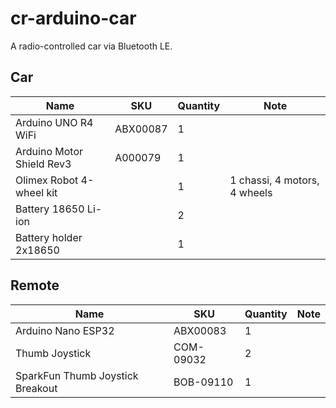 # cr-arduino-car
A radio-controlled car via Bluetooth LE.

## Car

| Name                      | SKU      | Quantity | Note                         |
|---------------------------|----------|----------|------------------------------|
| Arduino UNO R4 WiFi       | ABX00087 | 1        |                              |
| Arduino Motor Shield Rev3 | A000079  | 1        |                              |
| Olimex Robot 4-wheel kit  |          | 1        | 1 chassi, 4 motors, 4 wheels |
| Battery 18650 Li-ion      |          | 2        |                              |
| Battery holder 2x18650    |          | 1        |                              |

## Remote

| Name                             | SKU       | Quantity | Note |
|----------------------------------|-----------|----------|------|
| Arduino Nano ESP32               | ABX00083  | 1        |      |
| Thumb Joystick                   | COM-09032 | 2        |      |
| SparkFun Thumb Joystick Breakout | BOB-09110 | 1        |      |